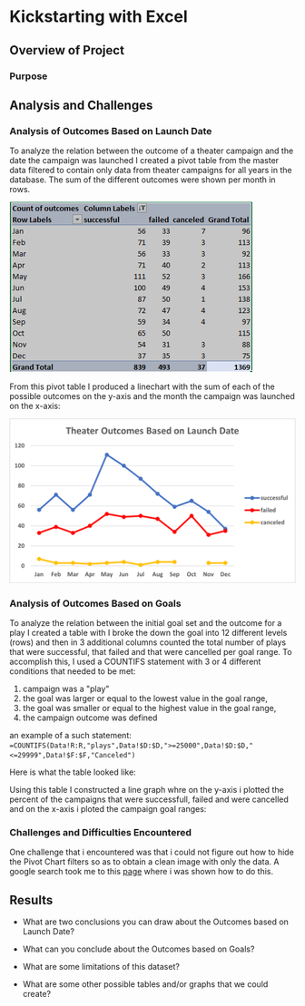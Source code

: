 # Kickstarting with Excel

## Overview of Project

### Purpose

## Analysis and Challenges

### Analysis of Outcomes Based on Launch Date
To analyze the relation between the outcome of a theater campaign and the date the campaign was launched I created a pivot table from the master data filtered to contain only data from theater campaigns for all years in the database.  The sum of the different outcomes were shown per month in rows.

![](resources/Table-theater-outcomes.PNG)

From this pivot table I produced a linechart with the sum of each of the possible outcomes on the y-axis and the month the campaign was launched on the x-axis:

![](resources/Theater_Outcomes_vs_Launch.png)

### Analysis of Outcomes Based on Goals
To analyze the relation between the initial goal set and the outcome for a play I created a table with I broke the down the goal into 12 different levels (rows) and then in 3 additional columns counted the total number of plays that were successful, that failed and that were cancelled per goal range.  To accomplish this, I used a COUNTIFS statement with 3 or 4 different conditions that needed to be met: 

1. campaign was a "play" 
2. the goal was larger or equal to the lowest value in the goal range, 
3. the goal was smaller or equal to the highest value in the goal range,
4. the campaign outcome was defined

an example of a such statement: ```=COUNTIFS(Data!R:R,"plays",Data!$D:$D,">=25000",Data!$D:$D,"<=29999",Data!$F:$F,"Canceled")```

Here is what the table looked like:

Using this table I constructed a line graph whre on the y-axis i plotted the percent of the campaigns that were successfull, failed and were cancelled and on the x-axis i ploted the campaign goal ranges:




### Challenges and Difficulties Encountered
One challenge that i encountered was that i could not figure out how to hide the Pivot Chart filters so as to obtain a clean image with only the data.
A google search took me to this [page](https://excellenttips.wordpress.com/2014/07/14/hide-pivot-chart-filters/) where i was shown how to do this.

## Results

- What are two conclusions you can draw about the Outcomes based on Launch Date?

- What can you conclude about the Outcomes based on Goals?

- What are some limitations of this dataset?

- What are some other possible tables and/or graphs that we could create?
